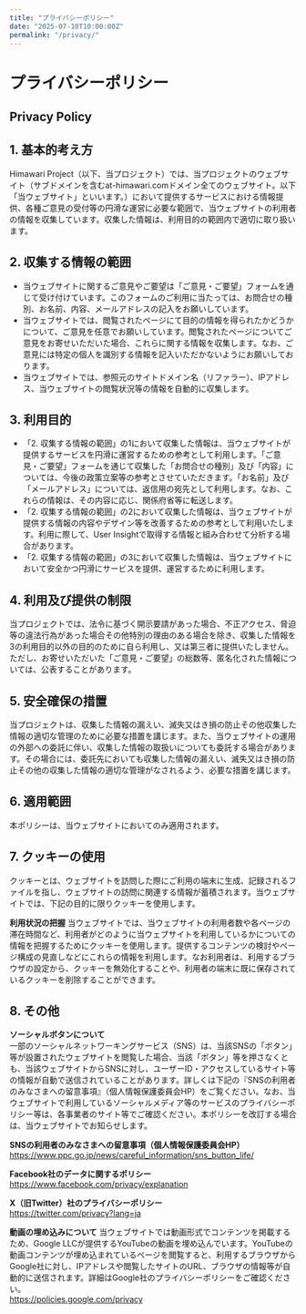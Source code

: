 ```yaml
---
title: "プライバシーポリシー"
date: "2025-07-10T10:00:00Z"
permalink: "/privacy/"
---
```


# プライバシーポリシー
## Privacy Policy

## 1. 基本的考え方  
Himawari Project（以下、当プロジェクト）では、当プロジェクトのウェブサイト（サブドメインを含むat-himawari.comドメイン全てのウェブサイト。以下「当ウェブサイト」といいます。）において提供するサービスにおける情報提供、各種ご意見の受付等の円滑な運営に必要な範囲で、当ウェブサイトの利用者の情報を収集しています。収集した情報は、利用目的の範囲内で適切に取り扱います。

## 2. 収集する情報の範囲  
- 当ウェブサイトに関するご意見やご要望は「ご意見・ご要望」フォームを通じて受け付けています。このフォームのご利用に当たっては、お問合せの種別、お名前、内容、メールアドレスの記入をお願いしています。  
- 当ウェブサイトでは、閲覧されたページにて目的の情報を得られたかどうかについて、ご意見を任意でお願いしています。閲覧されたページについてご意見をお寄せいただいた場合、これらに関する情報を収集します。なお、ご意見には特定の個人を識別する情報を記入いただかないようにお願いしております。  
- 当ウェブサイトでは、参照元のサイトドメイン名（リファラー）、IPアドレス、当ウェブサイトの閲覧状況等の情報を自動的に収集します。

## 3. 利用目的  
- 「2. 収集する情報の範囲」の1において収集した情報は、当ウェブサイトが提供するサービスを円滑に運営するための参考として利用します。「ご意見・ご要望」フォームを通じて収集した「お問合せの種別」及び「内容」については、今後の政策立案等の参考とさせていただきます。「お名前」及び「メールアドレス」については、返信用の宛先として利用します。なお、これらの情報は、その内容に応じ、関係府省等に転送します。  
- 「2. 収集する情報の範囲」の2において収集した情報は、当ウェブサイトが提供する情報の内容やデザイン等を改善するための参考として利用いたします。利用に際して、User Insightで取得する情報と組み合わせて分析する場合があります。  
- 「2. 収集する情報の範囲」の3において収集した情報は、当ウェブサイトにおいて安全かつ円滑にサービスを提供、運営するために利用します。

## 4. 利用及び提供の制限  
当プロジェクトでは、法令に基づく開示要請があった場合、不正アクセス、脅迫等の違法行為があった場合その他特別の理由のある場合を除き、収集した情報を3の利用目的以外の目的のために自ら利用し、又は第三者に提供いたしません。ただし、お寄せいただいた「ご意見・ご要望」の総数等、匿名化された情報については、公表することがあります。

## 5. 安全確保の措置  
当プロジェクトは、収集した情報の漏えい、滅失又はき損の防止その他収集した情報の適切な管理のために必要な措置を講じます。また、当ウェブサイトの運用の外部への委託に伴い、収集した情報の取扱いについても委託する場合があります。その場合には、委託先においても収集した情報の漏えい、滅失又はき損の防止その他の収集した情報の適切な管理がなされるよう、必要な措置を講じます。

## 6. 適用範囲  
本ポリシーは、当ウェブサイトにおいてのみ適用されます。

## 7. クッキーの使用  
クッキーとは、ウェブサイトを訪問した際にご利用の端末に生成、記録されるファイルを指し、ウェブサイトの訪問に関連する情報が蓄積されます。当ウェブサイトでは、下記の目的に限りクッキーを使用します。

**利用状況の把握** 
当ウェブサイトでは、当ウェブサイトの利用者数や各ページの滞在時間など、利用者がどのように当ウェブサイトを利用しているかについての情報を把握するためにクッキーを使用します。提供するコンテンツの検討やページ構成の見直しなどにこれらの情報を利用します。なお利用者は、利用するブラウザの設定から、クッキーを無効化することや、利用者の端末に既に保存されているクッキーを削除することができます。

## 8. その他  
**ソーシャルボタンについて**  
一部のソーシャルネットワーキングサービス（SNS）は、当該SNSの「ボタン」等が設置されたウェブサイトを閲覧した場合、当該「ボタン」等を押さなくとも、当該ウェブサイトからSNSに対し、ユーザーID・アクセスしているサイト等の情報が自動で送信されていることがあります。詳しくは下記の『SNSの利用者のみなさまへの留意事項』（個人情報保護委員会HP）をご覧ください。なお、当ウェブサイトで利用しているソーシャルメディア等のサービスのプライバシーポリシー等は、各事業者のサイト等でご確認ください。本ポリシーを改訂する場合は、当ウェブサイトでお知らせします。

**SNSの利用者のみなさまへの留意事項（個人情報保護委員会HP）**  
https://www.ppc.go.jp/news/careful_information/sns_button_life/

**Facebook社のデータに関するポリシー**
https://www.facebook.com/privacy/explanation

**X（旧Twitter）社のプライバシーポリシー**  
https://twitter.com/privacy?lang=ja

**動画の埋め込みについて**
当ウェブサイトでは動画形式でコンテンツを掲載するため、Google LLCが提供するYouTubeの動画を埋め込んでいます。YouTubeの動画コンテンツが埋め込まれているページを閲覧すると、利用するブラウザからGoogle社に対し、IPアドレスや閲覧したサイトのURL、ブラウザの情報等が自動的に送信されます。詳細はGoogle社のプライバシーポリシーをご確認ください。  
https://policies.google.com/privacy
